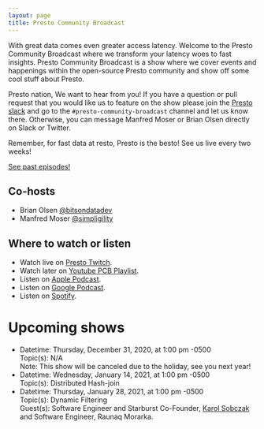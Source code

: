 ```yaml
---
layout: page
title: Presto Community Broadcast
---
```


<div markdown="1" class="leftcol widecol">

With great data comes even greater access latency. Welcome to the Presto 
Community Broadcast where we transform your latency woes to fast insights.
Presto Community Broadcast is a show where we cover events and happenings within
the open-source Presto community and show off some cool stuff about Presto.

Presto nation, We want to hear from you! If you have a question or pull request 
that you would like us to feature on the show please join the 
[Presto slack](https://prestosql.io/slack) and go to the 
`#presto-community-broadcast` channel and let us know there. Otherwise, you can
message Manfred Moser or Brian Olsen directly on Slack or Twitter.

Remember, for fast data at resto, Presto is the besto! See us live every two
weeks!


<a class="button" href="/broadcast/episodes.html">See past episodes!</a>

## Co-hosts

 - Brian Olsen [@bitsondatadev](https://twitter.com/bitsondatadev)
 - Manfred Moser [@simpligility](https://twitter.com/simpligility)

## Where to watch or listen

 - Watch live on <a href="https://www.twitch.tv/prestosql" target="_blank">Presto Twitch</a>.
 - Watch later on <a href="https://www.youtube.com/playlist?list=PLFnr63che7war_NzC7CJQjFuUKLYC7nYh" target="_blank">Youtube PCB Playlist</a>.
 - Listen on <a href="https://podcasts.apple.com/us/podcast/presto-community-broadcast/id1533484786" target="_blank">Apple Podcast</a>.
 - Listen on <a href="https://podcasts.google.com/feed/aHR0cHM6Ly9mZWVkcy5idXp6c3Byb3V0LmNvbS8xMzc0NTMyLnJzcw==" target="_blank">Google Podcast</a>.
 - Listen on <a href="https://open.spotify.com/show/53ZrVCCmZSsEmvlNfzpWSL" target="_blank">Spotify</a>.

# Upcoming shows
 * Datetime: Thursday, December 31, 2020, at 1:00 pm -0500 <br/>
   Topic(s): N/A <br/>
   Note: This show will be canceled due to the holiday, see you next year!
 * Datetime: Wednesday, January 14, 2021, at 1:00 pm -0500 <br/>
   Topic(s): Distributed Hash-join 
 * Datetime: Thursday, January 28, 2021, at 1:00 pm -0500 <br/>
   Topic(s): Dynamic Filtering <br/>
   Guest(s): Software Engineer and Starburst Co-Founder, 
   [Karol Sobczak](https://twitter.com/sopel39) and Software Engineer, Raunaq
   Morarka.

</div>
